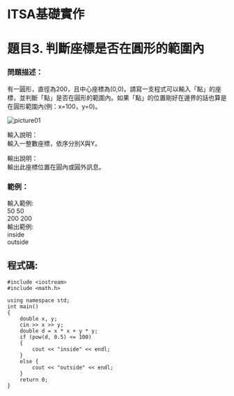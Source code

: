 # ITSA基礎實作
# 題目3. 判斷座標是否在圓形的範圍內

### 問題描述：  
有一圓形，直徑為200，且中心座標為(0,0)。請寫一支程式可以輸入「點」的座標，並判斷「點」是否在圓形的範圍內。如果「點」的位置剛好在邊界的話也算是在圓形範圍內(例：x=100，y=0)。

![picture01](https://e-tutor.itsa.org.tw/e-Tutor/file.php/1395/picture_circle.jpg)

輸入說明：  
輸入一整數座標，依序分別X與Y。

輸出說明：  
輸出此座標位置在圓內或圓外訊息。

### 範例：  

輸入範例:  
50 50  
200 200  
輸出範例:  
inside  
outside  

## 程式碼:
```
#include <iostream>  
#include <math.h>  

using namespace std;
int main()
{
    double x, y;
    cin >> x >> y;
    double d = x * x + y * y;
    if (pow(d, 0.5) <= 100)
    {
        cout << "inside" << endl;
    }
    else {
        cout << "outside" << endl;
    }
    return 0;
}
```
